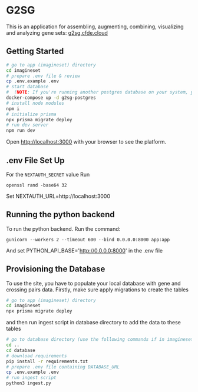 # G2SG
This is an application for assembling, augmenting, combining, visualizing and analyzing gene sets: [g2sg.cfde.cloud](g2sg.cfde.cloud)

## Getting Started
```bash
# go to app (imagineset) directory
cd imagineset
# prepare .env file & review
cp .env.example .env
# start database
#  (NOTE: If you're running another postgres database on your system, you should turn it off as the ports will conflict)
docker-compose up -d g2sg-postgres
# install node modules
npm i
# initialize prisma
npx prisma migrate deploy
# run dev server
npm run dev
```

Open [http://localhost:3000](http://localhost:3000) with your browser to see the platform.

## .env File Set Up
For the `NEXTAUTH_SECRET` value
Run
```
openssl rand -base64 32
```
Set NEXTAUTH_URL=http://localhost:3000

## Running the python backend
To run the python backend. Run the command: 
``` 
gunicorn --workers 2 --timeout 600 --bind 0.0.0.0:8000 app:app
```
And set PYTHON_API_BASE='http://0.0.0.0:8000' in the .env file


## Provisioning the Database
To use the site, you have to populate your local database with gene and crossing pairs data. Firstly, make sure apply migrations to create the tables
```bash
# go to app (imagineset) directory
cd imagineset
npx prisma migrate deploy
```
and then run ingest script in database directory to add the data to these tables
```bash
# go to database directory (use the following commands if in imagineset directory):
cd ..
cd database
# download requirements
pip install -r requirements.txt
# prepare .env file containing DATABASE_URL
cp .env.example .env
# run ingest script
python3 ingest.py
```

